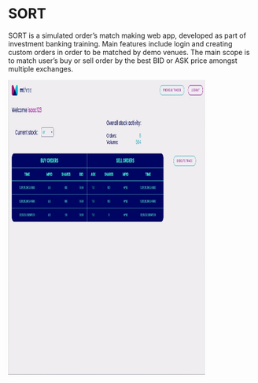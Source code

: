 # SORT

SORT is a simulated order’s match making web app, developed
as part of investment banking training. Main features
include login and creating custom orders in order to be
matched by demo venues. The main scope is to match user’s
buy or sell order by the best BID or ASK price amongst multiple
exchanges.

<img src="./Menu.jpeg" alt="Menu App" width="400px" height="600px"> 
